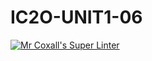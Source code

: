 # IC2O-UNIT1-06

[![Mr Coxall's Super Linter](https://github.com/IC2O-UNIT1-06/workflows/Mr%20Coxall's%20Super%20Linter/badge.svg)](https://github.com/IC2O-UNIT1-06/actions/)
